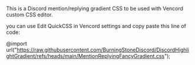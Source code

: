 This is a Discord mention/replying gradient CSS to be used with Vencord custom CSS editor.

you can use Edit QuickCSS in Vencord settings and copy paste this line of code:

@import url("https://raw.githubusercontent.com/BurningStoneDiscord/DiscordHighlightGradient/refs/heads/main/MentionReplyingFancyGradient.css");
